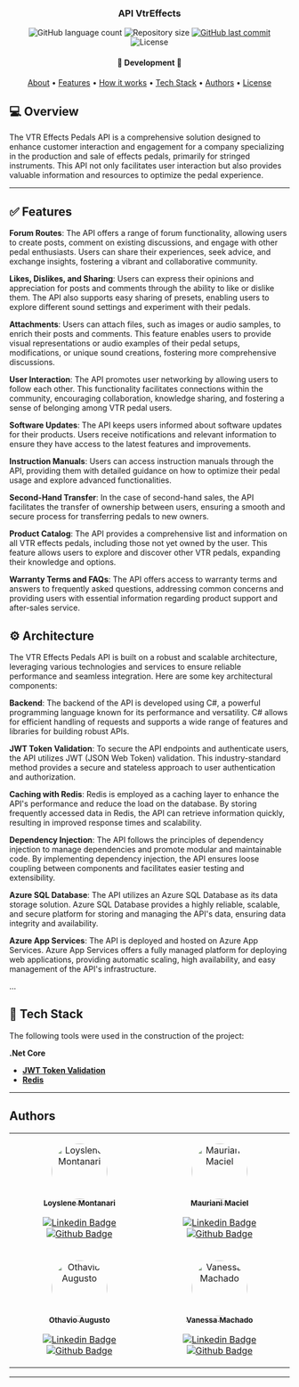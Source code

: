 

<h3 align="center">
    API VtrEffects
</h3>

<p align="center">
    <img alt="GitHub language count" src="https://img.shields.io/github/languages/count/loys-montanari/VtrEffectsServer?color=%2304D361"/>
    <img alt="Repository size" src="https://img.shields.io/github/repo-size/loys-montanari/VtrEffectsServer" />
    <a href="https://github.com/loys-montanari/VtrEffectsServer/commits/main">
        <img alt="GitHub last commit" src="https://img.shields.io/github/last-commit/loys-montanari/VtrEffectsServer">
    </a>
    <img alt="License" src="https://img.shields.io/badge/license-MIT-brightgreen">
</p>

<h4 align="center">
	🚧 Development 🚧
</h4>

<p align="center">
    <a href="#about">About</a> •
    <a href="#features">Features</a> •
    <a href="#how-it-works">How it works</a> • 
    <a href="#tech-stack">Tech Stack</a> • 
    <a href="#author">Authors</a> • 
    <a href="#user-content-license">License</a>
</p>

## 💻 Overview
The VTR Effects Pedals API is a comprehensive solution designed to enhance customer interaction and engagement for a company specializing in the production and sale of effects pedals, primarily for stringed instruments. This API not only facilitates user interaction but also provides valuable information and resources to optimize the pedal experience.

---
## ✅ Features

**Forum Routes**: The API offers a range of forum functionality, allowing users to create posts, comment on existing discussions, and engage with other pedal enthusiasts. Users can share their experiences, seek advice, and exchange insights, fostering a vibrant and collaborative community.

**Likes, Dislikes, and Sharing**: Users can express their opinions and appreciation for posts and comments through the ability to like or dislike them. The API also supports easy sharing of presets, enabling users to explore different sound settings and experiment with their pedals.

**Attachments**: Users can attach files, such as images or audio samples, to enrich their posts and comments. This feature enables users to provide visual representations or audio examples of their pedal setups, modifications, or unique sound creations, fostering more comprehensive discussions.

**User Interaction**: The API promotes user networking by allowing users to follow each other. This functionality facilitates connections within the community, encouraging collaboration, knowledge sharing, and fostering a sense of belonging among VTR pedal users.

**Software Updates**: The API keeps users informed about software updates for their products. Users receive notifications and relevant information to ensure they have access to the latest features and improvements.

**Instruction Manuals**: Users can access instruction manuals through the API, providing them with detailed guidance on how to optimize their pedal usage and explore advanced functionalities.

**Second-Hand Transfer**: In the case of second-hand sales, the API facilitates the transfer of ownership between users, ensuring a smooth and secure process for transferring pedals to new owners.

**Product Catalog**: The API provides a comprehensive list and information on all VTR effects pedals, including those not yet owned by the user. This feature allows users to explore and discover other VTR pedals, expanding their knowledge and options.

**Warranty Terms and FAQs**: The API offers access to warranty terms and answers to frequently asked questions, addressing common concerns and providing users with essential information regarding product support and after-sales service.

## ⚙️ Architecture
The VTR Effects Pedals API is built on a robust and scalable architecture, leveraging various technologies and services to ensure reliable performance and seamless integration. Here are some key architectural components:

**Backend**: The backend of the API is developed using C#, a powerful programming language known for its performance and versatility. C# allows for efficient handling of requests and supports a wide range of features and libraries for building robust APIs.

**JWT Token Validation**: To secure the API endpoints and authenticate users, the API utilizes JWT (JSON Web Token) validation. This industry-standard method provides a secure and stateless approach to user authentication and authorization.

**Caching with Redis**: Redis is employed as a caching layer to enhance the API's performance and reduce the load on the database. By storing frequently accessed data in Redis, the API can retrieve information quickly, resulting in improved response times and scalability.

**Dependency Injection**: The API follows the principles of dependency injection to manage dependencies and promote modular and maintainable code. By implementing dependency injection, the API ensures loose coupling between components and facilitates easier testing and extensibility.

**Azure SQL Database**: The API utilizes an Azure SQL Database as its data storage solution. Azure SQL Database provides a highly reliable, scalable, and secure platform for storing and managing the API's data, ensuring data integrity and availability.

**Azure App Services**: The API is deployed and hosted on Azure App Services. Azure App Services offers a fully managed platform for deploying web applications, providing automatic scaling, high availability, and easy management of the API's infrastructure.

...

## 🚀 Tech Stack

The following tools were used in the construction of the project:

**.Net Core**

-   **[JWT Token Validation](https://jwt.io)**
-   **[Redis](https://redis.io/)**

---

## Authors
<table>
    <tr>
    <td align="center">
        <p>
            <a href="#">
                <img style="border-radius: 50%;" src="https://avatars.githubusercontent.com/u/88832100?v=4" width="100px;" alt="Loyslene Montanari"/>
                <br />
                <sub><b>Loyslene Montanari</b></sub></a><a href="#" title="Loyslene Montanari">
            </a>
        <br />

[![Linkedin Badge](https://img.shields.io/badge/-Loyslene-blue?style=flat-square&logo=Linkedin&logoColor=white&link=https://www.linkedin.com/in/loyslene-montanari-55380511b/)](https://www.linkedin.com/in/loyslene-montanari-55380511b/) 
[![Github Badge](https://img.shields.io/badge/GitHub-100000?style=flat-square&logo=github&logoColor=white&link=https://github.com/loys-montanari)](https://github.com/loys-montanari)		
        </p>
    </td>
    <td align="center">
        <p>
            <a href="#">
                <img style="border-radius: 50%" src="https://avatars.githubusercontent.com/u/32397288?v=4" width="100px;" alt="Mauriani Maciel"/>
                <br />
                <sub><b>Mauriani Maciel</b></sub></a><a href="#" title="Mauriani Maciel">
            </a>
            <br/>

[![Linkedin Badge](https://img.shields.io/badge/-Mauriani-blue?style=flat-square&logo=Linkedin&logoColor=white&link=https://www.linkedin.com/in/maurianimaciel/)](https://www.linkedin.com/in/maurianimaciel/) 
[![Github Badge](https://img.shields.io/badge/GitHub-100000?style=flat-square&logo=github&logoColor=white&link=https://github.com/mauriani)](https://github.com/mauriani)
        </p>
    </td>
    </tr>
    <tr>
        <td align="center">
        <p>
            <a href="#">
                 <img style="border-radius: 50%;" src="https://avatars.githubusercontent.com/u/59673868?v=4" width="100px;" alt="Othavio Augusto"/>
                <br />
                 <sub><b>Othavio Augusto</b></sub></a><a href="#" title="Othavio Augusto">
            </a>
        <br />

[![Linkedin Badge](https://img.shields.io/badge/-Loyslene-blue?style=flat-square&logo=Linkedin&logoColor=white&link=https://www.linkedin.com/in/othavio-rubim/)](https://www.linkedin.com/in/othavio-rubim/) 
[![Github Badge](https://img.shields.io/badge/GitHub-100000?style=flat-square&logo=github&logoColor=white&link=https://github.com/OthavioBF)](https://github.com/OthavioBF)
            </p>
        </td>
        <td align="center">
            <p>
                <a href="#">
                    <img style="border-radius: 50%" src="https://avatars3.githubusercontent.com/u/88675871?s=460&u=61b426b901b8fe02e12019b1fdb67bf0072d4f00&v=4" width="100px;" alt="Vanessa Machado"/>
                    <br />
                    <sub><b>Vanessa Machado</b></sub></a><a href="#" title="Vanessa Machado">
                </a>
                <br/>

[![Linkedin Badge](https://img.shields.io/badge/-Vanessa-blue?style=flat-square&logo=Linkedin&logoColor=white&link=https://www.linkedin.com/in/vanessa-machado-4302b8ab/)](https://www.linkedin.com/in/vanessa-machado-4302b8ab/) 
[![Github Badge](https://img.shields.io/badge/GitHub-100000?style=flat-square&logo=github&logoColor=white&link=https://github.com/vanessa-sm)](https://github.com/vanessa-sm)
        </p>
    </td>
    </tr>
</table>

---
